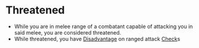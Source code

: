 # Threatened

- While you are in melee range of a combatant capable of attacking you in said melee, you are considered threatened.
- While threatened, you have [Disadvantage](../Dice%20Rolls/Disadvantage.md) on ranged attack [Check](../Game%20Structure/Check.md)s